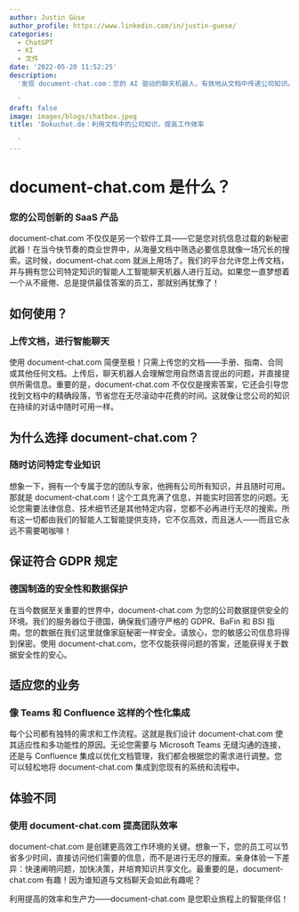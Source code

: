 ```yaml
---
author: Justin Güse
author_profile: https://www.linkedin.com/in/justin-guese/
categories:
  - ChatGPT
  - KI
  - 文件
date: '2022-05-20 11:52:25'
description:
  '发现 document-chat.com：您的 AI 驱动的聊天机器人，有效地从文档中传递公司知识。符合 GDPR 规定，可定制且易于使用！

  '
draft: false
image: images/blogs/chatbox.jpeg
title: 'Dokuchat.de：利用文档中的公司知识，提高工作效率

  '
---
```


# document-chat.com 是什么？

### 您的公司创新的 SaaS 产品

document-chat.com 不仅仅是另一个软件工具——它是您对抗信息过载的新秘密武器！在当今快节奏的商业世界中，从海量文档中筛选必要信息就像一场冗长的搜索。这时候，document-chat.com 就派上用场了。我们的平台允许您上传文档，并与拥有您公司特定知识的智能人工智能聊天机器人进行互动。如果您一直梦想着一个从不疲倦、总是提供最佳答案的员工，那就别再犹豫了！

## 如何使用？

### 上传文档，进行智能聊天

使用 document-chat.com 简便至极！只需上传您的文档——手册、指南、合同或其他任何文档。上传后，聊天机器人会理解您用自然语言提出的问题，并直接提供所需信息。重要的是，document-chat.com 不仅仅是搜索答案，它还会引导您找到文档中的精确段落，节省您在无尽滚动中花费的时间。这就像让您公司的知识在持续的对话中随时可用一样。

## 为什么选择 document-chat.com？

### 随时访问特定专业知识

想象一下，拥有一个专属于您的团队专家，他拥有公司所有知识，并且随时可用。那就是 document-chat.com！这个工具充满了信息，并能实时回答您的问题。无论您需要法律信息、技术细节还是其他特定内容，您都不必再进行无尽的搜索。所有这一切都由我们的智能人工智能提供支持，它不仅高效，而且迷人——而且它永远不需要喝咖啡！

## 保证符合 GDPR 规定

### 德国制造的安全性和数据保护

在当今数据至关重要的世界中，document-chat.com 为您的公司数据提供安全的环境。我们的服务器位于德国，确保我们遵守严格的 GDPR、BaFin 和 BSI 指南。您的数据在我们这里就像家庭秘密一样安全。请放心，您的敏感公司信息将得到保密。使用 document-chat.com，您不仅能获得问题的答案，还能获得关于数据安全性的安心。

## 适应您的业务

### 像 Teams 和 Confluence 这样的个性化集成

每个公司都有独特的需求和工作流程。这就是我们设计 document-chat.com 使其适应性和多功能性的原因。无论您需要与 Microsoft Teams 无缝沟通的连接，还是与 Confluence 集成以优化文档管理，我们都会根据您的需求进行调整。您可以轻松地将 document-chat.com 集成到您现有的系统和流程中。

## 体验不同

### 使用 document-chat.com 提高团队效率

document-chat.com 是创建更高效工作环境的关键。想象一下，您的员工可以节省多少时间，直接访问他们需要的信息，而不是进行无尽的搜索。亲身体验一下差异：快速阐明问题，加快决策，并培育知识共享文化。最重要的是，document-chat.com 有趣！因为谁知道与文档聊天会如此有趣呢？

利用提高的效率和生产力——document-chat.com 是您职业旅程上的智能伴侣！
